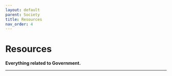 ```yaml
---
layout: default
parent: Society
title: Resources
nav_order: 4
---
```


# Resources

__Everything related to Government.__

---
